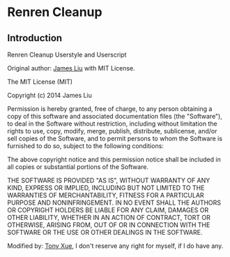 Renren Cleanup
======

Introduction
------

Renren Cleanup Userstyle and Userscript

Original author: [James Liu](http://g.jamesliu.info) with MIT License.

The MIT License (MIT)

Copyright (c) 2014 James Liu

Permission is hereby granted, free of charge, to any person obtaining a copy of this software and associated documentation files (the "Software"), to deal in the Software without restriction, including without limitation the rights to use, copy, modify, merge, publish, distribute, sublicense, and/or sell copies of the Software, and to permit persons to whom the Software is furnished to do so, subject to the following conditions:

The above copyright notice and this permission notice shall be included in all copies or substantial portions of the Software.

THE SOFTWARE IS PROVIDED "AS IS", WITHOUT WARRANTY OF ANY KIND, EXPRESS OR IMPLIED, INCLUDING BUT NOT LIMITED TO THE WARRANTIES OF MERCHANTABILITY, FITNESS FOR A PARTICULAR PURPOSE AND NONINFRINGEMENT. IN NO EVENT SHALL THE AUTHORS OR COPYRIGHT HOLDERS BE LIABLE FOR ANY CLAIM, DAMAGES OR OTHER LIABILITY, WHETHER IN AN ACTION OF CONTRACT, TORT OR OTHERWISE, ARISING FROM, OUT OF OR IN CONNECTION WITH THE SOFTWARE OR THE USE OR OTHER DEALINGS IN THE SOFTWARE.

Modified by: [Tony Xue](http://whoami.tonyxue.asia/whoami/index_en.html), I don't reserve any right for myself, if I do have any.
